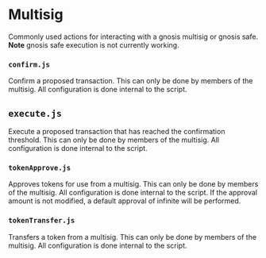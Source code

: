 # Multisig

Commonly used actions for interacting with a gnosis multisig or gnosis safe. **Note** gnosis safe execution is not 
currently working.

### `confirm.js`
Confirm a proposed transaction. This can only be done by members of the multisig. All configuration is done internal to 
the script.

## `execute.js`
Execute a proposed transaction that has reached the confirmation threshold. This can only be done by members of the 
multisig. All configuration is done internal to the script.

### `tokenApprove.js`
Approves tokens for use from a multisig. This can only be done by members of the multisig. All configuration is done 
internal to the script. If the approval amount is not modified, a default approval of infinite will be performed.

### `tokenTransfer.js`
Transfers a token from a multisig. This can only be done by members of the multisig. All configuration is done
internal to the script.